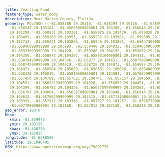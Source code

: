 ```yaml
---
title: Yearling Pond
feature_type: water_body
description: Near Marion County, Florida
geometry: POLYGON ((-81.658288 29.10316, -81.658394 29.10316, -81.658491 29.103167,
  -81.658545 29.103184, -81.65858900000001 29.103205, -81.658648 29.103235, -81.658777
  29.103298, -81.658931 29.103391, -81.658975 29.103429, -81.659026 29.10347, -81.65907900000001
  29.103489, -81.659183 29.10353, -81.659252 29.103582, -81.659305 29.103625, -81.659397
  29.103732, -81.659441 29.103803, -81.65946 29.103861, -81.65947300000001 29.103927,
  -81.65946099999999 29.103993, -81.659449 29.104032, -81.65940500000001 29.104081,
  -81.65933099999999 29.104128, -81.659206 29.104192, -81.659037 29.104281, -81.658925
  29.104356, -81.658872 29.104392, -81.65883100000001 29.104433, -81.658807 29.104475,
  -81.65878499999999 29.104546, -81.65877 29.104651, -81.65875800000001 29.10475,
  -81.65874599999999 29.104819, -81.658728 29.104871, -81.658687 29.104929, -81.65864000000001
  29.104971, -81.658584 29.105009, -81.658531 29.105026, -81.65848099999999 29.105035,
  -81.658328 29.105019, -81.65810500000001 29.104981, -81.65765399999999 29.104871,
  -81.657456 29.104789, -81.657321 29.104741, -81.657157 29.104659, -81.65702899999999
  29.104591, -81.65692199999999 29.104528, -81.656852 29.104451, -81.65680500000001
  29.104399, -81.656783 29.104336, -81.65677599999999 29.104262, -81.656779 29.104188,
  -81.656797 29.104064, -81.65682700000001 29.103948, -81.656914 29.103761, -81.656991
  29.103612, -81.65706299999999 29.103515, -81.65713100000001 29.103454, -81.657206
  29.103399, -81.657312 29.103346, -81.657527 29.103257, -81.65767700000001 29.103199,
  -81.65779000000001 29.103168, -81.657912 29.103159, -81.658288 29.10316))
geo_error: 100.0
bbox:
  xmin: -81.659473
  ymin: 29.103159
  xmax: -81.656776
  ymax: 29.105035
longitude: -81.6580596
latitude: 29.1040405
OSM: https://www.openstreetmap.org/way/79891779
---
```

